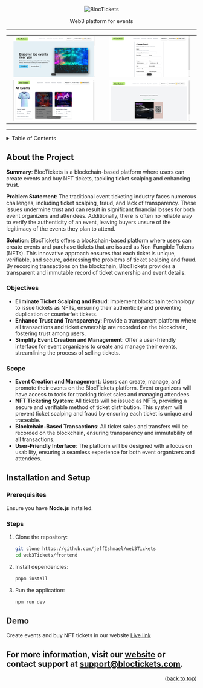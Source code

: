 <!-- TITLE -->
<p align="center">
<img src="https://github.com/johnnjuki/bloctickets/assets/84154246/f5c117ef-1d2e-4adf-88e3-da3197b8a5a9" width="200px" alt="BlocTickets" />

  <p align="center">Web3 platform for events</p>
</p>

------

<div align="center"> <table> <tr> <td align="center"> <img src="./Home.png" width="90%" alt="Home Page" /> </td> <td align="center"> <img src="./Create event.png" width="90%" alt="Create Event" /> </td> </tr> <tr> <td align="center"> <img src="./hm.png" width="90%" alt="Events" /> </td> <td align="center"> <img src="./image.png" width="90%" alt="Image" /> </td> </tr> </table> </div>

------

<details>
<summary> Table of Contents</summary>

- [About the Project](#about-the-project)
- [Installation and Setup](#setup-guide)
- [Demo](#demo)

</details>

## About the Project

**Summary**: BlocTickets is a blockchain-based platform where users can create events and buy NFT tickets, tackling ticket scalping and enhancing trust. 

**Problem Statement**: The traditional event ticketing industry faces numerous challenges, including ticket scalping, fraud, and lack of transparency. These issues undermine trust and can result in significant financial losses for both event organizers and attendees. Additionally, there is often no reliable way to verify the authenticity of an event, leaving buyers unsure of the legitimacy of the events they plan to attend.

**Solution**: BlocTickets offers a blockchain-based platform where users can create events and purchase tickets that are issued as Non-Fungible Tokens (NFTs). This innovative approach ensures that each ticket is unique, verifiable, and secure, addressing the problems of ticket scalping and fraud. By recording transactions on the blockchain, BlocTickets provides a transparent and immutable record of ticket ownership and event details.

### Objectives
- **Eliminate Ticket Scalping and Fraud**: Implement blockchain technology to issue tickets as NFTs, ensuring their authenticity and preventing duplication or counterfeit tickets.
- **Enhance Trust and Transparency**: Provide a transparent platform where all transactions and ticket ownership are recorded on the blockchain, fostering trust among users.
- **Simplify Event Creation and Management**: Offer a user-friendly interface for event organizers to create and manage their events, streamlining the process of selling tickets.

### Scope
- **Event Creation and Management**: Users can create, manage, and promote their events on the BlocTickets platform. Event organizers will have access to tools for tracking ticket sales and managing attendees.
- **NFT Ticketing System**: All tickets will be issued as NFTs, providing a secure and verifiable method of ticket distribution. This system will prevent ticket scalping and fraud by ensuring each ticket is unique and traceable.
- **Blockchain-Based Transactions**: All ticket sales and transfers will be recorded on the blockchain, ensuring transparency and immutability of all transactions.
- **User-Friendly Interface**: The platform will be designed with a focus on usability, ensuring a seamless experience for both event organizers and attendees.


## Installation and Setup

### Prerequisites
Ensure you have **Node.js** installed.

### Steps
1. Clone the repository:
   ```bash
   git clone https://github.com/jeffIshmael/web3Tickets
   cd web3Tickets/frontend
   ```
2. Install dependencies:

    ```bash
    pnpm install
    ```

3. Run the application:

    ```bash
    npm run dev
    ```

## Demo
Create events and buy NFT tickets in our website [Live link](https://bloc-tickets.vercel.app/)

For more information, visit our [website](https://bloc-tickets.vercel.app/) or contact support at [support@bloctickets.com](mailto:jeffianmuchiri24@gmail.com).
------

<p align="right">(<a href="#top">back to top</a>)</p>
